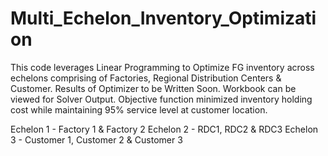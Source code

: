 # Multi_Echelon_Inventory_Optimization
 This code leverages Linear Programming to Optimize FG inventory across echelons comprising of Factories, Regional Distribution Centers &amp; Customer.
 Results of Optimizer to be Written Soon. Workbook can be viewed for Solver Output. 
 Objective function minimized inventory holding cost while maintaining 95% service level at customer location. 

Echelon 1 - Factory 1 & Factory 2
Echelon 2 - RDC1, RDC2 & RDC3
Echelon 3 - Customer 1, Customer 2 & Customer 3

